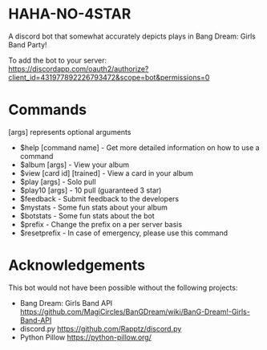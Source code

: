 # HAHA-NO-4STAR

A discord bot that somewhat accurately depicts plays in Bang Dream: Girls Band Party!

To add the bot to your server:  
https://discordapp.com/oauth2/authorize?client_id=431977892226793472&scope=bot&permissions=0

# Commands
[args] represents optional arguments  

- $help [command name] - Get more detailed information on how to use a command  
- $album [args] - View your album  
- $view [card id] [trained] - View a card in your album  
- $play [args] - Solo pull  
- $play10 [args] - 10 pull (guaranteed 3 star)  
- $feedback - Submit feedback to the developers  
- $mystats - Some fun stats about your album  
- $botstats - Some fun stats about the bot  
- $prefix - Change the prefix on a per server basis  
- $resetprefix - In case of emergency, please use this command  

# Acknowledgements
This bot would not have been possible without the following projects:  

- Bang Dream: Girls Band API https://github.com/MagiCircles/BanGDream/wiki/BanG-Dream!-Girls-Band-API  
- discord.py https://github.com/Rapptz/discord.py  
- Python Pillow https://python-pillow.org/  
